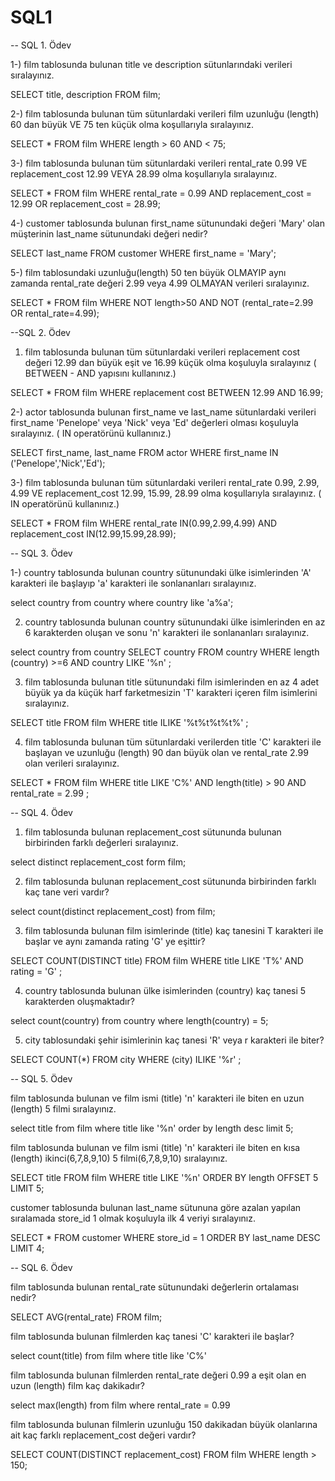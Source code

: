 # SQL1

-- SQL 1. Ödev

1-) film tablosunda bulunan title ve description sütunlarındaki verileri sıralayınız.

SELECT title, description FROM film; 

2-) film tablosunda bulunan tüm sütunlardaki verileri film uzunluğu (length) 60 dan büyük VE 75 ten küçük olma koşullarıyla sıralayınız.

SELECT * FROM film
WHERE length > 60 AND < 75;

3-) film tablosunda bulunan tüm sütunlardaki verileri rental_rate 0.99 VE replacement_cost 12.99 VEYA 28.99 olma koşullarıyla sıralayınız.

SELECT * FROM film
WHERE rental_rate = 0.99 AND replacement_cost = 12.99 OR replacement_cost = 28.99;

4-) customer tablosunda bulunan first_name sütunundaki değeri 'Mary' olan müşterinin last_name sütunundaki değeri nedir?

SELECT last_name FROM customer
WHERE first_name = 'Mary';

5-) film tablosundaki uzunluğu(length) 50 ten büyük OLMAYIP aynı zamanda rental_rate değeri 2.99 veya 4.99 OLMAYAN verileri sıralayınız.

SELECT * FROM film
WHERE NOT length>50 AND NOT (rental_rate=2.99 OR rental_rate=4.99);


--SQL 2. Ödev

1) film tablosunda bulunan tüm sütunlardaki verileri replacement cost değeri 12.99 dan büyük eşit ve 16.99 küçük olma koşuluyla sıralayınız ( BETWEEN - AND yapısını kullanınız.)

SELECT * FROM film WHERE replacement cost BETWEEN 12.99 AND 16.99;

2-) actor tablosunda bulunan first_name ve last_name sütunlardaki verileri first_name 'Penelope' veya 'Nick' veya 'Ed' değerleri olması koşuluyla sıralayınız. ( IN operatörünü kullanınız.)

SELECT first_name, last_name FROM actor 
WHERE first_name IN ('Penelope','Nick','Ed');

3-) film tablosunda bulunan tüm sütunlardaki verileri rental_rate 0.99, 2.99, 4.99 VE replacement_cost 12.99, 15.99, 28.99 olma koşullarıyla sıralayınız. ( IN operatörünü kullanınız.)

SELECT * FROM film
WHERE rental_rate IN(0.99,2.99,4.99) AND replacement_cost IN(12.99,15.99,28.99);

-- SQL 3. Ödev

1-) country tablosunda bulunan country sütunundaki ülke isimlerinden 'A' karakteri ile başlayıp 'a' karakteri ile sonlananları sıralayınız.

select country from country 
where country like 'a%a';

2) country tablosunda bulunan country sütunundaki ülke isimlerinden en az 6 karakterden oluşan ve sonu 'n' karakteri ile sonlananları sıralayınız.

select country from country
SELECT country FROM country WHERE length (country) >=6 AND country LIKE '%n' ;

3) film tablosunda bulunan title sütunundaki film isimlerinden en az 4 adet büyük ya da küçük harf farketmesizin 'T' karakteri içeren film isimlerini sıralayınız.

SELECT title FROM film WHERE title ILIKE '%t%t%t%t%' ;

4) film tablosunda bulunan tüm sütunlardaki verilerden title 'C' karakteri ile başlayan ve uzunluğu (length) 90 dan büyük olan ve rental_rate 2.99 olan verileri sıralayınız.

SELECT * FROM film WHERE title LIKE 'C%' AND length(title) > 90 AND rental_rate = 2.99 ;

-- SQL 4. Ödev

1) film tablosunda bulunan replacement_cost sütununda bulunan birbirinden farklı değerleri sıralayınız.

select distinct replacement_cost form film;

2) film tablosunda bulunan replacement_cost sütununda birbirinden farklı kaç tane veri vardır?

select count(distinct replacement_cost) from film;

3) film tablosunda bulunan film isimlerinde (title) kaç tanesini T karakteri ile başlar ve aynı zamanda rating 'G' ye eşittir?

SELECT COUNT(DISTINCT title) FROM film WHERE title LIKE 'T%' AND rating = 'G' ;

4) country tablosunda bulunan ülke isimlerinden (country) kaç tanesi 5 karakterden oluşmaktadır?

select count(country) from country where length(country) = 5;

5) city tablosundaki şehir isimlerinin kaç tanesi 'R' veya r karakteri ile biter?

SELECT COUNT(*) FROM city WHERE (city) ILIKE '%r' ;

-- SQL 5. Ödev

film tablosunda bulunan ve film ismi (title) 'n' karakteri ile biten en uzun (length) 5 filmi sıralayınız.

select title from film 
where title like '%n'
order by length desc
limit 5;

film tablosunda bulunan ve film ismi (title) 'n' karakteri ile biten en kısa (length) ikinci(6,7,8,9,10) 5 filmi(6,7,8,9,10) sıralayınız.

SELECT title FROM film WHERE title LIKE '%n' ORDER BY length OFFSET 5 LIMIT 5;

customer tablosunda bulunan last_name sütununa göre azalan yapılan sıralamada store_id 1 olmak koşuluyla ilk 4 veriyi sıralayınız.

SELECT * FROM customer WHERE store_id = 1 ORDER BY last_name DESC LIMIT 4;

-- SQL 6. Ödev

film tablosunda bulunan rental_rate sütunundaki değerlerin ortalaması nedir?

SELECT AVG(rental_rate) FROM film;

film tablosunda bulunan filmlerden kaç tanesi 'C' karakteri ile başlar?

select count(title) from film 
where title like 'C%'

film tablosunda bulunan filmlerden rental_rate değeri 0.99 a eşit olan en uzun (length) film kaç dakikadır?

select max(length) from film
where rental_rate = 0.99

film tablosunda bulunan filmlerin uzunluğu 150 dakikadan büyük olanlarına ait kaç farklı replacement_cost değeri vardır?

SELECT COUNT(DISTINCT replacement_cost) FROM film WHERE length > 150;
















